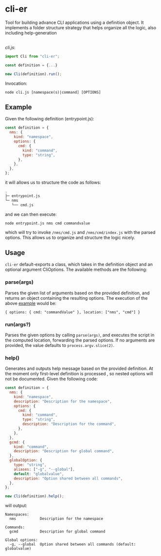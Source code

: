 # cli-er

Tool for building advance CLI applications using a definition object. It implements a folder structure strategy that helps organize all the logic, also including help-generation  
</br>

_cli.js_:

```js
import Cli from "cli-er";

const definition = {...}

new Cli(definition).run();
```

Invocation:

```
node cli.js [namespace(s)|command] [OPTIONS]
```

## Example

Given the following definition (entrypoint.js):

```js
const definition = {
  nms: {
    kind: "namespace",
    options: {
      cmd: {
        kind: "command",
        type: "string",
      },
    },
  },
};
```

it will allows us to structure the code as follows:

```sh
.
├─ entrypoint.js
└─ nms
   └── cmd.js
```

and we can then execute:

```
node entrypoint.js nms cmd commandvalue
```

which will try to invoke `/nms/cmd.js` and `/nms/cmd/index.js` with the parsed options.
This allows us to organize and structure the logic nicely.

## Usage

`cli-er` default-exports a class, which takes in the definition object and an optional argument CliOptions. The available methods are the following:

### parse(args)

Parses the given list of arguments based on the provided definition, and returns an object containing the resulting options. The execution of the above [example](#example) would be:

```
{ options: { cmd: "commandValue" }, location: ["nms", "cmd"] }
```

### run(args?)

Parses the given options by calling `parse(args)`, and executes the script in the computed location, forwarding the parsed options. If no arguments are provided, the value defaults to `process.argv.slice(2)`.

### help()

Generates and outputs help message based on the provided definition. At the moment only first-level definition is processed , so nested options will not be documented. Given the following code:

```js
const definition = {
  nms: {
    kind: "namespace",
    description: "Description for the namespace",
    options: {
      cmd: {
        kind: "command",
        type: "string",
        description: "Description for the command",
      },
    },
  },
  gcmd: {
    kind: "command",
    description: "Description for global command",
  },
  globalOption: {
    type: "string",
    aliases: ["-g", "--global"],
    default: "globalvalue",
    description: "Option shared between all commands",
  },
};

new Cli(definition).help();
```

will output:

```
Namespaces:
  nms           Description for the namespace

Commands:
  gcmd          Description for global command

Global options:
  -g, --global  Option shared between all commands (default: globalvalue)
```
